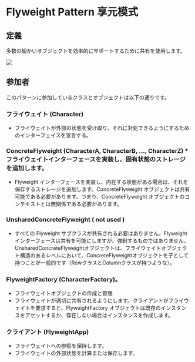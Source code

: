 # Flyweight Pattern 享元模式
## 定義

多数の細かいオブジェクトを効率的にサポートするために共有を使用します。

![](https://github.com/QianMo/Unity-Design-Pattern/blob/master/UML_Picture/flyweight.gif)


## 参加者

このパターンに参加しているクラスとオブジェクトは以下の通りです。

### フライウェイト (Character)
* フライウェイトが外部の状態を受け取り、それに対処できるようにするためのインターフェイスを宣言する。

### ConcreteFlyweight (CharacterA, CharacterB, ..., CharacterZ) * フライウェイトインターフェースを実装し、固有状態のストレージを追加します。
* Flyweight インターフェースを実装し、内在する状態がある場合は、それを保存するストレージを追加します。ConcreteFlyweight オブジェクトは共有可能である必要があります。つまり、ConcreteFlyweight オブジェクトのコンテキストとは無関係である必要があります。

### UnsharedConcreteFlyweight ( not used )
* すべての Flyweight サブクラスが共有される必要はありません。Flyweight インターフェースは共有を可能にしますが、強制するものではありません。UnsharedConcreteFlyweightオブジェクトは、フライウェイトオブジェクト構造のあるレベルにおいて、ConcreteFlyweightオブジェクトを子として持つことが一般的です（RowクラスとColumnクラスが持つような）。

### FlyweightFactory (CharacterFactory)。
* フライウェイトオブジェクトの作成と管理
* フライウェイトが適切に共有されるようにします。クライアントがフライウェイトを要求すると、FlyweightFactory オブジェクトは既存のインスタンスをアセットするか、存在しない場合はインスタンスを作成します。

### クライアント (FlyweightApp)
* フライウェイトへの参照を保持します。
* フライウェイトの外部状態を計算または保存します。

